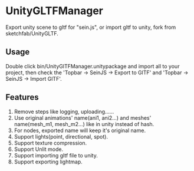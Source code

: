 # UnityGLTFManager

Export unity scene to gltf for "sein.js", or import gltf to unity, fork from sketchfab/UnityGLTF.

## Usage

Double click bin/UnityGlTFManager.unitypackage and import all to your project, then check the 'Topbar -> SeinJS -> Export to GlTF' and 'Topbar -> SeinJS -> Import GlTF'.

## Features

1. Remove steps like logging, uploading......
2. Use original animations' name(ani1, ani2...) and meshes' name(mesh_m1, mesh_m2...) like in unity instead of hash.
3. For nodes, exported name will keep it's original name.
4. Support lights(point, directional, spot).
5. Support texture compression.
6. Support Unlit mode.
7. Support importing gltf file to unity.
8. Support exporting lightmap.
